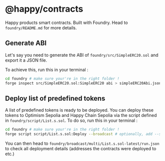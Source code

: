 # @happy/contracts

Happy products smart contracts. Built with Foundry. Head to `foundry/README.md` for more details.

## Generate ABI

Let's say you need to generate the ABI of `foundry/src/SimpleERC20.sol` and export it a JSON file.

To achieve this, run this in your terminal :

```bash
cd foundry # make sure your're in the right folder !
forge inspect src/SimpleERC20.sol:SimpleERC20 abi > simpleERC20Abi.json
```

## Deploy list of predefined tokens

A list of predefined tokens is ready to be deployed. You can deploy these tokens to Optimism Sepolia and Happy Chain Sepolia via the script defined in `foundry/script/List.s.sol`. To do so, run this in your terminal :

```bash
cd foundry # make sure your're in the right folder !
forge script script/List.s.sol:Deploy --broadcast # optionally, add --slow
```

You can then head to `foundry/broadcast/multi/List.s.sol-latest/run.json` to check all deployment details (addresses the contracts were deployed to etc.)

